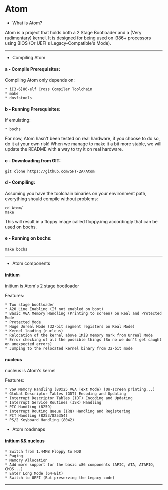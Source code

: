 # Atom

- What is Atom?

Atom is a project that holds both a 2 Stage Bootloader and a (Very rudimentary) kernel.
It is designed for being used on i386+ processors using BIOS (Or UEFI's Legacy-Compatible's Mode).

-----------------

- Compiling Atom

#### a - Compile Prerequisites:
Compiling Atom only depends on:

	* i[3-6]86-elf Cross Compiler Toolchain 
	* make
	* dosfstools

#### b - Running Prerequisites:

If emulating:

	* bochs

For now, Atom hasn't been tested on real hardware, if you choose to do so, do it at your own risk!
When we manage to make it a bit more stable, we will update the README with a way to try it on real hardware.

#### c - Downloading from GIT:

	git clone https://github.com/5HT-2A/Atom

#### d - Compiling:
Assuming you have the toolchain binaries on your environment path, everything should compile without problems:

	cd Atom/
	make

This will result in a floppy image called floppy.img accordingly that can be used on bochs.

#### e - Running on bochs:

	make bochs
-----------------

- Atom components

#### initium

initium is Atom's 2 stage bootloader

Features:

	* Two stage bootloader
	* A20 Line Enabling (If not enabled on boot)
	* Basic VGA Memory Handling (Printing to screen) on Real and Protected Mode
	* Protected Mode
	* Huge Unreal Mode (32-bit segment registers on Real Mode)
	* Kernel loading (nucleus)
	* Relocation of the kernel above 1MiB memory mark from Unreal Mode
	* Error checking of all the possible things (So no we don't get caught on unexpected errors)
	* Jumping to the relocated kernel binary from 32-bit mode
	
#### nucleus

nucleus is Atom's kernel

Features:
	
	* VGA Memory Handling (80x25 VGA Text Mode) (On-screen printing...)
	* Global Descriptor Tables (GDT) Encoding and Updating
	* Interrupt Descriptor Tables (IDT) Encoding and Updating
	* Interrupt Service Routines (ISR) Handling
	* PIC Handling (8259)
	* Interrupt Routing Queue (IRQ) Handling and Registering
	* PIT Handling (8253/825354)
	* PS/2 Keyboard Handling (8042)

- Atom roadmaps

#### initium && nucleus

	* Switch from 1.44MB Floppy to HDD
	* Paging
	* Memory Allocation
	* Add more support for the basic x86 components (APIC, ATA, ATAPIO, CMOS...)
	* Enter Long Mode (64-Bit)
	* Switch to UEFI (But preserving the Legacy code)

-----------------